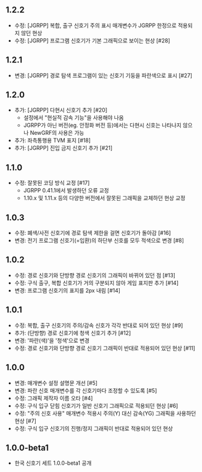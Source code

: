 1.2.2
-----
 * 수정: [JGRPP] 복합, 출구 신호기 주의 표시 매개변수가 JGRPP 한정으로 적용되지 않던 현상
 * 수정: [JGRPP] 프로그램 신호기가 기본 그래픽으로 보이는 현상 [#28]

1.2.1
-----
 * 변경: [JGRPP] 경로 탐색 프로그램이 있는 신호기 기둥을 파란색으로 표시 [#27]

1.2.0
-----
 * 추가: [JGRPP] 다현시 신호기 추가 [#20]
   - 설정에서 "현실적 감속 기능"을 사용해야 나옴
   - JGRPP가 아닌 버전(eg. 안정화 버전 등)에서는 다현시 신호는 나타나지 않으나 NewGRF의 사용은 가능
 * 추가: 좌측통행용 TVM 표지 [#18]
 * 추가: [JGRPP] 진입 금지 신호기 추가 [#21]

1.1.0
-----
 * 수정: 잘못된 코딩 방식 교정 [#17]
   - JGRPP 0.41.1에서 발생하던 오류 교정
   - 1.10.x 및 1.11.x 등의 다양한 버전에서 잘못된 그래픽을 교체하던 현상 교정

1.0.3
-----
 * 수정: 폐색/사전 신호기에 경로 탐색 제한을 걸면 신호기가 돌아감 [#16]
 * 변경: 전기 프로그램 신호기(=입환)의 하단부 신호를 모두 적색으로 변경 [#8]

1.0.2
-----
 * 수정: 경로 신호기와 단방향 경로 신호기의 그래픽이 바뀌어 있던 점 [#13]
 * 수정: 구식 출구, 복합 신호기가 거의 구분되지 않아 게임 표지판 추가 [#14]
 * 변경: 프로그램 신호기의 표지를 2px 내림 [#14]

1.0.1
-----
 * 수정: 복합, 출구 신호기의 주의/감속 신호가 각각 반대로 되어 있던 현상 [#9]
 * 추가: (단방향) 경로 신호기에 청색 신호기 추가 [#12]
 * 변경: '파란(색)'을 '청색'으로 변경
 * 수정: 경로 신호기와 단방향 경로 신호기 그래픽이 반대로 적용되어 있던 현상 [#11]

1.0.0
-----
 * 변경: 매개변수 설정 설명문 개선 [#5]
 * 변경: 파란 신호 매개변수를 각 신호기마다 조정할 수 있도록 [#5]
 * 수정: 그래픽 제작자 이름 오타 [#4]
 * 수정: 구식 입구 닫힘 신호기가 일반 신호기 그래픽으로 적용되던 현상 [#6]
 * 수정: "주의 신호 사용" 매개변수 적용시 주의(Y) 대신 감속(YG) 그래픽을 사용하던 현상 [#7]
 * 수정: 구식 입구 신호기의 진행/정지 그래픽이 반대로 적용되어 있던 현상

1.0.0-beta1
-----
 * 한국 신호기 세트 1.0.0-beta1 공개